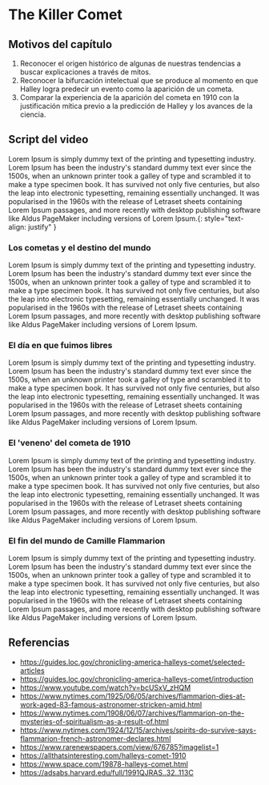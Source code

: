 # The Killer Comet
## Motivos del capítulo

1. Reconocer el origen histórico de algunas de nuestras tendencias a buscar explicaciones a través de mitos.
2. Reconocer la bifurcación intelectual que se produce al momento en que Halley logra predecir un evento como la aparición de un cometa.
3. Comparar la experiencia de la aparición del cometa en 1910 con la justificación mítica previo a la predicción de Halley y los avances de la ciencia.

## Script del video

Lorem Ipsum is simply dummy text of the printing and typesetting industry. Lorem Ipsum has been the industry's standard dummy text ever since the 1500s, when an unknown printer took a galley of type and scrambled it to make a type specimen book. It has survived not only five centuries, but also the leap into electronic typesetting, remaining essentially unchanged. It was popularised in the 1960s with the release of Letraset sheets containing Lorem Ipsum passages, and more recently with desktop publishing software like Aldus PageMaker including versions of Lorem Ipsum.{: style="text-align: justify" }

### Los cometas y el destino del mundo

Lorem Ipsum is simply dummy text of the printing and typesetting industry. Lorem Ipsum has been the industry's standard dummy text ever since the 1500s, when an unknown printer took a galley of type and scrambled it to make a type specimen book. It has survived not only five centuries, but also the leap into electronic typesetting, remaining essentially unchanged. It was popularised in the 1960s with the release of Letraset sheets containing Lorem Ipsum passages, and more recently with desktop publishing software like Aldus PageMaker including versions of Lorem Ipsum.

### El día en que fuimos libres

Lorem Ipsum is simply dummy text of the printing and typesetting industry. Lorem Ipsum has been the industry's standard dummy text ever since the 1500s, when an unknown printer took a galley of type and scrambled it to make a type specimen book. It has survived not only five centuries, but also the leap into electronic typesetting, remaining essentially unchanged. It was popularised in the 1960s with the release of Letraset sheets containing Lorem Ipsum passages, and more recently with desktop publishing software like Aldus PageMaker including versions of Lorem Ipsum.

### El 'veneno' del cometa de 1910

Lorem Ipsum is simply dummy text of the printing and typesetting industry. Lorem Ipsum has been the industry's standard dummy text ever since the 1500s, when an unknown printer took a galley of type and scrambled it to make a type specimen book. It has survived not only five centuries, but also the leap into electronic typesetting, remaining essentially unchanged. It was popularised in the 1960s with the release of Letraset sheets containing Lorem Ipsum passages, and more recently with desktop publishing software like Aldus PageMaker including versions of Lorem Ipsum.

### El fin del mundo de Camille Flammarion

Lorem Ipsum is simply dummy text of the printing and typesetting industry. Lorem Ipsum has been the industry's standard dummy text ever since the 1500s, when an unknown printer took a galley of type and scrambled it to make a type specimen book. It has survived not only five centuries, but also the leap into electronic typesetting, remaining essentially unchanged. It was popularised in the 1960s with the release of Letraset sheets containing Lorem Ipsum passages, and more recently with desktop publishing software like Aldus PageMaker including versions of Lorem Ipsum.

## Referencias
- https://guides.loc.gov/chronicling-america-halleys-comet/selected-articles
- https://guides.loc.gov/chronicling-america-halleys-comet/introduction
- https://www.youtube.com/watch?v=bcUSxV_zHQM
- https://www.nytimes.com/1925/06/05/archives/flammarion-dies-at-work-aged-83-famous-astronomer-stricken-amid.html
- https://www.nytimes.com/1908/06/07/archives/flammarion-on-the-mysteries-of-spiritualism-as-a-result-of.html
- https://www.nytimes.com/1924/12/15/archives/spirits-do-survive-says-flammarion-french-astronomer-declares.html
- https://www.rarenewspapers.com/view/676785?imagelist=1
- https://allthatsinteresting.com/halleys-comet-1910
- https://www.space.com/19878-halleys-comet.html
- https://adsabs.harvard.edu/full/1991QJRAS..32..113C
